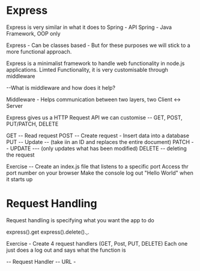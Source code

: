 # Express

Express is very similar in what it does to Spring - API
Spring - Java Framework, OOP only

Express - Can be classes based - But for these purposes we will stick to
a more functional approach.

Express is a minimalist framework to handle web functionality in node.js applications.
Limted Functionality, it is very customisable through middleware

--What is middleware and how does it help?

Middleware - Helps communication between two layers, two 
Client <-> Server 

Express gives us a HTTP Request API we can customise -- GET, POST, PUT/PATCH, DELETE

GET -- Read request
POST -- Create request - Insert data into a database
PUT -- Update -- (take iin an ID and replaces the entire document)
PATCH -- UPDATE --- (only updates what has been modified)
DELETE -- deleting the request 

Exercise --
Create an index.js file that listens to a specific port 
Access thr port number on your browser 
Make the console log out "Hello World" when it starts up

# Request Handling 

Request handling is specifying what you want the app to do

express().get
express().delete().,.

Exercise - Create 4 request handlers (GET, Post, PUT, DELETE)
Each one just does a log out and says what the function is 

-- Request Handler -- URL -
